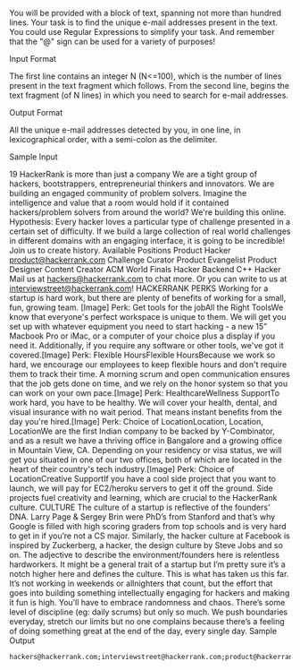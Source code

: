 You will be provided with a block of text, spanning not more than hundred lines. Your task is to find the unique e-mail addresses present in the text. You could use Regular Expressions to simplify your task. And remember that the "@" sign can be used for a variety of purposes!

Input Format

The first line contains an integer N (N<=100), which is the number of lines present in the text fragment which follows. 
From the second line, begins the text fragment (of N lines) in which you need to search for e-mail addresses.

Output Format

All the unique e-mail addresses detected by you, in one line, in lexicographical order, with a semi-colon as the delimiter.

Sample Input

19
HackerRank is more than just a company
    We are a tight group of hackers, bootstrappers, entrepreneurial thinkers and innovators. We are building an engaged community of problem solvers. Imagine the intelligence and value that a room would hold if it contained hackers/problem solvers from around the world? We're building this online.
Hypothesis: Every hacker loves a particular type of challenge presented in a certain set of difficulty. If we build a large collection of real world challenges in different domains with an engaging interface, it is going to be incredible! Join us to create history.
Available Positions
Product Hacker product@hackerrank.com
Challenge Curator
Product Evangelist
Product Designer
Content Creator
ACM World Finals Hacker
Backend C++ Hacker
Mail us at hackers@hackerrank.com to chat more. Or you can write to us at interviewstreet@hackerrank.com!
HACKERRANK PERKS
Working for a startup is hard work, but there are plenty of benefits of working for a small, fun, growing team.
[Image] Perk: Get tools for the jobAll the Right ToolsWe know that everyone's perfect workspace is unique to them. We will get you set up with whatever equipment you need to start hacking - a new 15” Macbook Pro or iMac, or a computer of your choice plus a display if you need it. Additionally, if you require any software or other tools, we've got it covered.[Image] Perk: Flexible HoursFlexible HoursBecause we work so hard, we encourage our employees to keep flexible hours and don't require them to track their time. A morning scrum and open communication ensures that the job gets done on time, and we rely on the honor system so that you can work on your own pace.[Image] Perk: HealthcareWellness SupportTo work hard, you have to be healthy. We will cover your health, dental, and visual insurance with no wait period. That means instant benefits from the day you're hired.[Image] Perk: Choice of LocationLocation, Location, LocationWe are the first Indian company to be backed by Y-Combinator, and as a result we have a thriving office in Bangalore and a growing office in Mountain View, CA. Depending on your residency or visa status, we will get you situated in one of our two offices, both of which are located in the heart of their country's tech industry.[Image] Perk: Choice of LocationCreative SupportIf you have a cool side project that you want to launch, we will pay for EC2/heroku servers to get it off the ground. Side projects fuel creativity and learning, which are crucial to the HackerRank culture.
CULTURE
The culture of a startup is reflective of the founders’ DNA. Larry Page & Sergey Brin were PhD’s from Stanford and that’s why Google is filled with high scoring graders from top schools and is very hard to get in if you’re not a CS major. Similarly, the hacker culture at Facebook is inspired by Zuckerberg, a hacker, the design culture by Steve Jobs and so on.
The adjective to describe the environment/founders here is relentless hardworkers. It might be a general trait of a startup but I’m pretty sure it’s a notch higher here and defines the culture. This is what has taken us this far. It’s not working in weekends or allnighters that count, but the effort that goes into building something intellectually engaging for hackers and making it fun is high.
You’ll have to embrace randomness and chaos. There’s some level of discipline (eg: daily scrums) but only so much. We push boundaries everyday, stretch our limits but no one complains because there’s a feeling of doing something great at the end of the day, every single day.
Sample Output

    hackers@hackerrank.com;interviewstreet@hackerrank.com;product@hackerrank.com

